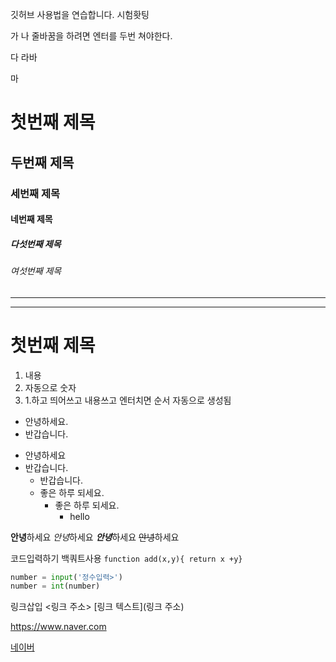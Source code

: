 깃허브 사용법을 연습합니다. 시험홧팅

가
나
줄바꿈을 하려면 엔터를 두번 쳐야한다.

다
라바

마

# 첫번째 제목
## 두번째 제목
### 세번째 제목
#### 네번째 제목
##### 다섯번째 제목
###### 여섯번째 제목
---
***

# 첫번째 제목
1. 내용
2. 자동으로 숫자
3. 1.하고 띄어쓰고 내용쓰고 엔터치면 순서 자동으로 생성됨

- 안녕하세요.
- 반갑습니다.

+ 안녕하세요
+ 반갑습니다.
  + 반갑습니다.
  - 좋은 하루 되세요.
    - 좋은 하루 되세요.
      - hello

**안녕**하세요
*안녕*하세요
***안녕***하세요
~~안녕~~하세요

코드입력하기 백쿼트사용
`function add(x,y){ return x +y}`
```python
number = input('정수입력>')
number = int(number)
```

링크삽입
<링크 주소>
[링크 텍스트](링크 주소)

<https://www.naver.com>

[네이버](https://www.naver.com)



